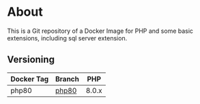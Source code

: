 # About
This is a Git repository of a Docker Image for PHP and some basic extensions, including sql server extension.

## Versioning
| Docker Tag | Branch | PHP |
|---|---|---|
| php80 | [php80](https://github.com/p21daniel/docker-mssqlphp/tree/php80) | 8.0.x  |